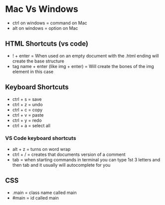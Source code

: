 # Mac Vs Windows
- ctrl on windows = command on Mac
- alt on windows = option on Mac

## HTML Shortcuts (vs code)

- ! + enter = When used on an empty document with the .html ending will create the base structure
- tag name + enter (like img + enter) = Will create the bones of the img element in this case

## Keyboard Shortcuts
- ctrl + s = save
- ctrl + z = undo
- ctrl + c = copy
- ctrl + v = paste
- ctrl + y = redo
- ctrl + a = select all

### VS Code keyboard shortcuts
- alt + z = turns on word wrap
- ctrl + / = creates that documents version of a comment
- tab = when starting commands in terminal you can type 1st 3 letters and then tab and it usually will autocomplete for you

## CSS 
- .main = class name called main
- #main = id called main